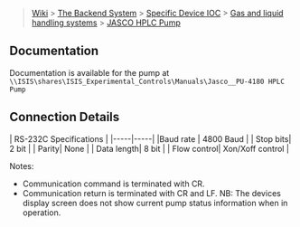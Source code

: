 > [Wiki](Home) > [The Backend System](The-Backend-System) > [Specific Device IOC](Specific-Device-IOC) > [Gas and liquid handling systems](Gas-And-Liquid-Handling-Systems) > [JASCO HPLC Pump](JASCO-HPLC-Pump)

## Documentation

Documentation is available for the pump at `\\ISIS\shares\ISIS_Experimental_Controls\Manuals\Jasco__PU-4180 HPLC Pump`

## Connection Details

| RS-232C Specifications |
|-----|-----|
|Baud rate | 4800 Baud |
|     Stop bits| 2 bit |
|        Parity| None |
|   Data length| 8 bit |
|  Flow control| Xon/Xoff control |

Notes:
 - Communication command is terminated with CR.
 - Communication return is terminated with CR and LF. 
NB: The devices display screen does not show current pump status information when in operation.
